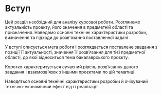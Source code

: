 # Вступ

Цей розділ необхідний для аналізу курсової роботи. Розглянемо актуальність проекту, його значення в предметній області та призначення. Наведемо основні технічні характеристики розробки, визначення та підходи до розв'язання поставленної задачі




У вступі описується мета роботи і розглядається поставлене завдання з позиції її
актуальності, значення її розв’язання для тієї предметної області, до якої відноситься
тема бакалаврського проєкту. 

Коротко характеризується сучасний рівень розв’язання
даного завдання і взаємозв’язок з іншими проєктами по цій тематиці. 

Наводяться
основні технічні характеристики розробки й очікуваний технічно-економічний ефект
від її реалізації. 
